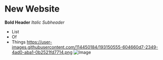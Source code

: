 # New Website
**Bold Header**
*Italic Subheader*
* List
* Of 
* Things
https://user-images.githubusercontent.com/114450184/193150555-604660d7-2349-4ad0-aba1-0b2521fd7714.png
![Image]([http://url/a.png](https://user-images.githubusercontent.com/114450184/193150555-604660d7-2349-4ad0-aba1-0b2521fd7714.png))
